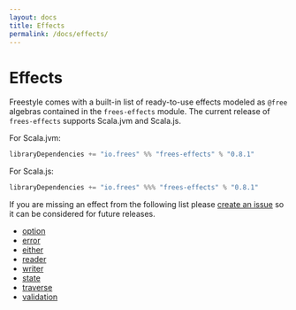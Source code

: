 ```yaml
---
layout: docs
title: Effects
permalink: /docs/effects/
---
```


# Effects

Freestyle comes with a built-in list of ready-to-use effects modeled as `@free` algebras contained in the `frees-effects` module. The current release of `frees-effects` supports Scala.jvm and Scala.js.

[comment]: # (Start Replace)

For Scala.jvm:

```scala
libraryDependencies += "io.frees" %% "frees-effects" % "0.8.1"
```

For Scala.js:

```scala
libraryDependencies += "io.frees" %%% "frees-effects" % "0.8.1"
```

[comment]: # (End Replace)

If you are missing an effect from the following list please [create an issue](https://github.com/47deg/freestyle/issues/new)
so it can be considered for future releases.

- [option](./option)
- [error](./error)
- [either](./either)
- [reader](./reader)
- [writer](./writer)
- [state](./state)
- [traverse](./traverse)
- [validation](./validation)